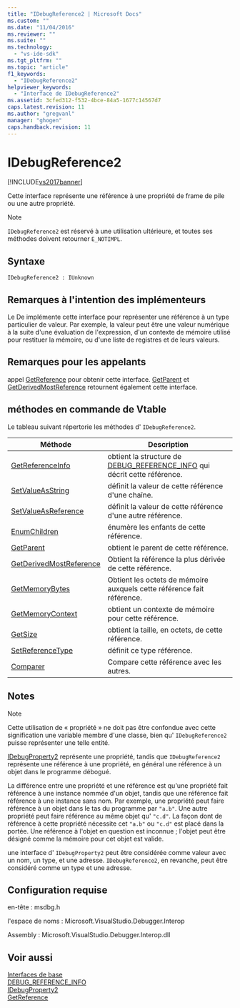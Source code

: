 ```yaml
---
title: "IDebugReference2 | Microsoft Docs"
ms.custom: ""
ms.date: "11/04/2016"
ms.reviewer: ""
ms.suite: ""
ms.technology: 
  - "vs-ide-sdk"
ms.tgt_pltfrm: ""
ms.topic: "article"
f1_keywords: 
  - "IDebugReference2"
helpviewer_keywords: 
  - "Interface de IDebugReference2"
ms.assetid: 3cfed312-f532-4bce-84a5-1677c14567d7
caps.latest.revision: 11
ms.author: "gregvanl"
manager: "ghogen"
caps.handback.revision: 11
---
```

# IDebugReference2
[!INCLUDE[vs2017banner](../../../code-quality/includes/vs2017banner.md)]

Cette interface représente une référence à une propriété de frame de pile ou une autre propriété.  
  
> [!NOTE]
>  `IDebugReference2` est réservé à une utilisation ultérieure, et toutes ses méthodes doivent retourner `E_NOTIMPL`.  
  
## Syntaxe  
  
```  
IDebugReference2 : IUnknown  
```  
  
## Remarques à l'intention des implémenteurs  
 Le De implémente cette interface pour représenter une référence à un type particulier de valeur.  Par exemple, la valeur peut être une valeur numérique à la suite d'une évaluation de l'expression, d'un contexte de mémoire utilisé pour restituer la mémoire, ou d'une liste de registres et de leurs valeurs.  
  
## Remarques pour les appelants  
 appel [GetReference](../../../extensibility/debugger/reference/idebugproperty2-getreference.md) pour obtenir cette interface.  [GetParent](../../../extensibility/debugger/reference/idebugreference2-getparent.md) et [GetDerivedMostReference](../Topic/IDebugReference2::GetDerivedMostReference.md) retournent également cette interface.  
  
## méthodes en commande de Vtable  
 Le tableau suivant répertorie les méthodes d' `IDebugReference2`.  
  
|Méthode|Description|  
|-------------|-----------------|  
|[GetReferenceInfo](../../../extensibility/debugger/reference/idebugreference2-getreferenceinfo.md)|obtient la structure de [DEBUG\_REFERENCE\_INFO](../../../extensibility/debugger/reference/debug-reference-info.md) qui décrit cette référence.|  
|[SetValueAsString](../../../extensibility/debugger/reference/idebugreference2-setvalueasstring.md)|définit la valeur de cette référence d'une chaîne.|  
|[SetValueAsReference](../Topic/IDebugReference2::SetValueAsReference.md)|définit la valeur de cette référence d'une autre référence.|  
|[EnumChildren](../Topic/IDebugReference2::EnumChildren.md)|énumère les enfants de cette référence.|  
|[GetParent](../../../extensibility/debugger/reference/idebugreference2-getparent.md)|obtient le parent de cette référence.|  
|[GetDerivedMostReference](../Topic/IDebugReference2::GetDerivedMostReference.md)|Obtient la référence la plus dérivée de cette référence.|  
|[GetMemoryBytes](../../../extensibility/debugger/reference/idebugreference2-getmemorybytes.md)|Obtient les octets de mémoire auxquels cette référence fait référence.|  
|[GetMemoryContext](../../../extensibility/debugger/reference/idebugreference2-getmemorycontext.md)|obtient un contexte de mémoire pour cette référence.|  
|[GetSize](../../../extensibility/debugger/reference/idebugreference2-getsize.md)|obtient la taille, en octets, de cette référence.|  
|[SetReferenceType](../Topic/IDebugReference2::SetReferenceType.md)|définit ce type référence.|  
|[Comparer](../../../extensibility/debugger/reference/idebugreference2-compare.md)|Compare cette référence avec les autres.|  
  
## Notes  
  
> [!NOTE]
>  Cette utilisation de « propriété » ne doit pas être confondue avec cette signification une variable membre d'une classe, bien qu' `IDebugReference2` puisse représenter une telle entité.  
  
 [IDebugProperty2](../../../extensibility/debugger/reference/idebugproperty2.md) représente une propriété, tandis que `IDebugReference2` représente une référence à une propriété, en général une référence à un objet dans le programme débogué.  
  
 La différence entre une propriété et une référence est qu'une propriété fait référence à une instance nommée d'un objet, tandis que une référence fait référence à une instance sans nom.  Par exemple, une propriété peut faire référence à un objet dans le tas du programme par `"a.b"`.  Une autre propriété peut faire référence au même objet qu' `"c.d"`.  La façon dont de référence à cette propriété nécessite cet `"a.b"` ou `"c.d"` est placé dans la portée.  Une référence à l'objet en question est inconnue ; l'objet peut être désigné comme la mémoire pour cet objet est valide.  
  
 une interface d' `IDebugProperty2` peut être considérée comme valeur avec un nom, un type, et une adresse.  `IDebugReference2`, en revanche, peut être considéré comme un type et une adresse.  
  
## Configuration requise  
 en\-tête : msdbg.h  
  
 l'espace de noms : Microsoft.VisualStudio.Debugger.Interop  
  
 Assembly : Microsoft.VisualStudio.Debugger.Interop.dll  
  
## Voir aussi  
 [Interfaces de base](../../../extensibility/debugger/reference/core-interfaces.md)   
 [DEBUG\_REFERENCE\_INFO](../../../extensibility/debugger/reference/debug-reference-info.md)   
 [IDebugProperty2](../../../extensibility/debugger/reference/idebugproperty2.md)   
 [GetReference](../../../extensibility/debugger/reference/idebugproperty2-getreference.md)